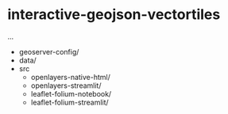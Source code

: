 # interactive-geojson-vectortiles

...

- geoserver-config/
- data/
- src
  - openlayers-native-html/
  - openlayers-streamlit/
  - leaflet-folium-notebook/
  - leaflet-folium-streamlit/
